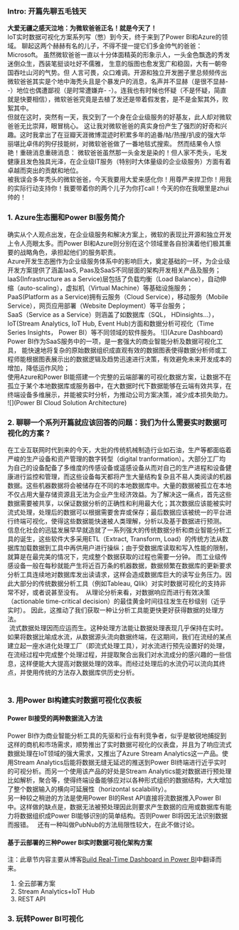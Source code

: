 ### Intro: 开篇先聊五毛钱天
**大爱无疆之感天泣地：为微软爸爸正名！就是今天了！**   
IoT实时数据可视化方案系列写（憋）到今天，终于来到了Power BI和Azure的领域。 聊起这两个赫赫有名的儿子，不得不提一提它们多金帅气的爸爸： Microsoft。 
虽然微软爸爸一直以十分体面精英的形象示人，一头金色飘逸的秀发迷倒众生，西装笔挺谈吐好不儒雅， 生意的版图也愈发宽广和稳固，大有一朝帝国吞吐山河的气势。但 人言可畏，众口难调。开源和独立开发圈子里总频频传出微软爸爸其实是个地中海秃头且是个暴发户的消息，名声并不显赫（是很不显赫- -）地位也偶遭鄙视（是时常遭嫌弃- -）。连我也有时候也怀疑（不是怀疑，简直就是快要相信），微软爸爸究竟是去植了发还是带着假发套，是不是金絮其外，败絮其中。  
但就在这时，突然有一天，我交到了一个身在企业级服务的好基友，此人却对微软爸爸无比崇拜，眼冒桃心。 这让我对微软爸爸的真实身份产生了强烈的好奇和兴趣。这时我拿出了在豆瓣天涯微博混迹时积累多年的追番/帖/热搜/扒皮的强大华丽堪比卓伟的狗仔技能树，对微软爸爸做了一番地毯式搜索。 然而结果令人惊艳！重磅消息重磅消息： 微软爸爸虽然那一头金发是染的！但人家不秃头，毛发健康且发色独具光泽，在企业级IT服务（特别时大体量级的企业级服务）方面有着卓越而突出的贡献和地位。  
被我误会多年秃头的微软爸爸，今天我要用大爱来感化你！用尊严来捍卫你！用我的实际行动支持你！我要带着你的两个儿子为你打call！今天的你在我眼里是zhui帅的！  
### 1. Azure生态圈和Power BI服务简介
确实从个人观点出发，在企业级服务和解决方案上，微软的表现比开源和独立开发上令人亮眼太多。而Power BI和Azure则分别在这个领域里各自扮演着他们极其重要的战略角色，承担起他们的服务职责。  
Azure开发生态圈作为企业级服务体系中的影响巨大，奠定基础的一环，为企业级开发方案提供了涵盖IaaS, Paas及SaaS不同层面的架构开发相关产品及服务；  
IaaS(Infrastructure as a Service)层包括了负载均衡（Load Balance），自动伸缩（auto-scaling），虚拟机（Virtual Machine）等基础设施服务；   
PaaS(Platform as a Service)拥有云服务（Cloud Service），移动服务（Mobile Service），网页应用部署（Website Deployment）等平台服务；  
SaaS（Service as a Service）则涵盖了如数据库（SQL， HDinsights...），IoT(Stream Analytics, IoT Hub, Event Hub)方面和数据分析可视化（Time Series Insights， Power BI）等不同领域的软件服务。
![](Azure Dashboard)
Power BI作为SaaS服务中的一项，是一套强大的商业智能分析及数据可视化工具， 能快速地将复杂的原始数据组织成直观有效的数据图表使得数据分析师或工程师能根据图表展示出的数据逻辑及趋势迅速进行决策，有效避免未来开发成本的增加，降低运作风险；  
使用Azure和Power BI能搭建一个完整的云端部署的可视化数据方案，让数据不在孤立于某个本地数据库或服务器中，在大数据时代下数据能够在云端有效共享，在终端设备多维展示，并能被实时分析，为推动公司方案决策，减少成本损失助力。
![](Power BI Cloud Solution Architecture)


### 2. 聊聊一个系列开篇就应该回答的问题：我们为什么需要实时数据可视化的方案？ 
在工业互联网时代到来的今天，大批的传统机械制造行业如石油，生产等都面临着严峻的生产设备和资产管理的数字转型（digital tranformation）。大部分工厂均为自己的设备配备了多维度的传感设备或遥感设备从而对自己的生产进程和设备健康进行监控和管理，而这些设备每天都将产生大量结构复杂且不易人类阅读的机器数据。这些机器数据将会被储存在不同的本地数据库中。大量的数据被孤立在本地不仅占用大量存储资源且无法为企业产生经济效益。为了解决这一痛点，首先这些数据需要被共享，以保证数据分析的正确性和利用最大化；其次数据应该能被实时流式处理，处理后的数据可以根据需要舍弃或保存；最后数据应该被统一的平台进行终端可视化，使得这些数据能快速被人类理解，分析以及基于数据进行预测。
信息化社会的迅猛发展早早就造就了一系列强大的传统数据分析和商业智能分析工具的诞生，这些软件大多采用ETL（Extract, Transform, Load）的传统方法从数据库加载数据到工具中再供用户进行操纵；由于受数据库读取和写入性能的限制，就算是在最完美的情况下，完成整个数据获取的过程也需要一分钟。 而工业级传感设备一般在每秒就能产生将近百万条的机器数据，数据频繁在数据库的更新要求分析工具连续地对数据库发出读请求，这样会造成数据库巨大的读写业务压力。因此大部分的传统数据分析工具（例如Tableau, Qlik）对实时数据可视化的支持非常不好，或者说甚至没有。 
从理论分析来看，对数据响应而进行有效决策（actionable time-critical decision）的最佳黄金时间往往发生在秒级别（近乎实时）。 因此，这推动了我们获取一种让分析工具能更快更好获得数据的处理方法。   
![]()
流式数据处理因而应运而生。这种处理方法能让数据处理表现几乎保持在实时。如果将数据比喻成水流，从数据源头流向数据终端，在这期间，我们在流经的某点建立起一座水进化处理工厂（即流式处理工具），对水流进行预先设置好的处理，在流经过程中完成整个处理过程，并提取聚合出我们对水流成分的感兴趣的一些信息，这样便能大大提高对数据处理的效率。而经过处理后的水流仍可以流向其终点，并使用传统的方法存入数据库供历史分析。  
![]()  
### 3. 用Power BI构建实时数据可视化仪表板 
#### Power BI接受的两种数据流入方法
Power BI作为商业智能分析工具的先驱和行业有利竞争者，似乎是敏锐地捕捉到这样的商机和市场需求，顺势推出了实时数据可视化的仪表盘，并且为了响应流式数据处理在IoT领域的强大需求，又推出了Azure Stream Analytics这一产品。使用Stream Analytics后能将数据无缝无延迟的推送到Power BI终端进行近乎实时的可视分析。而另一个使用该产品的好处是Stream Analytics能对数据进行预处理比如解析，聚合等，使得终端设备能够应对以各种形式组织的数据结构，大大增加了整个数据输入的横向可延展性（horizontal scalability）。  
另一种较之稍逊的方法是使用Power BI的Rest API直接将流数据推入Power BI中。这样做的缺点是，数据无法被预处理因此则要求产生数据的应用或数据库有能力将数据组织成Power BI能够识别的简单结构。否则Power BI将因无法识别数据而报错。  
还有一种叫做PubNub的方法局限性较大，在此不做讨论。
#### 基于云部署的三种Power BI实时数据可视化架构方案
注：此章节内容主要从博客[Build Real-Time Dashboard in Power BI](https://www.agilebi.com.au/blog/build-real-time-dashboard-power-bi)中翻译而来。  
1. 全云部署方案
2. Stream Analytics+IoT Hub
3. REST API 
### 3. 玩转Power BI可视化
